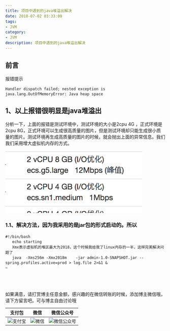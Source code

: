 ```yaml
---
title: 项目中遇到的java堆溢出解决
date: 2018-07-02 03:33:00
tags: 
- JVM
category: 
- JVM
description: 项目中遇到的java堆溢出解决
---
```

<!-- image url 
https://raw.githubusercontent.com/HealerJean123/HealerJean123.github.io/master/blogImages
　　首行缩进
<font color="red">  </font>
-->

## 前言


报错提示

```
Handler dispatch failed; nested exception is java.lang.OutOfMemoryError: Java heap space

```

## 1、以上报错很明显是java堆溢出

分析一下，上面的报错是测试环境中，测试环境的大小是2cpu 4G ，正式环境是2cpu 8G，正式环境可以生成很高质量的图片，但是测试环境却只能生成很小质量的图片。测试环境再生成高质量的图片的时候，就会抛出上面的异常信息。我们我们采用增大虚拟机内存的方式。

![WX20180716-182516@2x](markdownImage/WX20180716-182516@2x.png)


### 1.1、解决方法，因为我采用的是jar包的形式启动的。所以


```
#!/bin/bash
   echo starting
   Xmx表示虚拟机的堆区最大为2018，这个时候我给我了linux内存的一半，这样完美解决问题了
   java  -Xms256m -Xmx2018m    -jar admin-1.0-SNAPSHOT.jar --spring.profiles.active=prod > log.file 2>&1 &
~   
```


<br/><br/><br/>
如果满意，请打赏博主任意金额，感兴趣的在微信转账的时候，添加博主微信哦， 请下方留言吧。可与博主自由讨论哦

|支付包 | 微信|微信公众号|
|:-------:|:-------:|:------:|
|![支付宝](https://raw.githubusercontent.com/HealerJean123/HealerJean123.github.io/master/assets/img/tctip/alpay.jpg) | ![微信](https://raw.githubusercontent.com/HealerJean123/HealerJean123.github.io/master/assets/img/tctip/weixin.jpg)|![微信公众号](https://raw.githubusercontent.com/HealerJean123/HealerJean123.github.io/master/assets/img/my/qrcode_for_gh_a23c07a2da9e_258.jpg)|




<!-- Gitalk 评论 start  -->

<link rel="stylesheet" href="https://unpkg.com/gitalk/dist/gitalk.css">
<script src="https://unpkg.com/gitalk@latest/dist/gitalk.min.js"></script> 
<div id="gitalk-container"></div>    
 <script type="text/javascript">
    var gitalk = new Gitalk({
		clientID: `1d164cd85549874d0e3a`,
		clientSecret: `527c3d223d1e6608953e835b547061037d140355`,
		repo: `HealerJean123.github.io`,
		owner: 'HealerJean123',
		admin: ['HealerJean123'],
		id: 'AAAAAAAAAAAAAA',
    });
    gitalk.render('gitalk-container');
</script> 

<!-- Gitalk end -->

